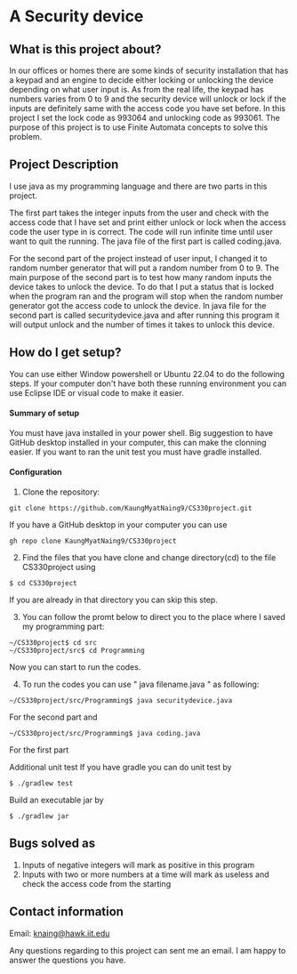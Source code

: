 # A Security device

## What is this project about?
In our offices or homes there are some kinds of security installation that has a keypad and an engine to decide either locking or unlocking the device depending on what user input is. As from the real life, the keypad has numbers varies from 0 to 9 and the security device will unlock or lock if the inputs are definitely same with the access code you have set before. In this project I set the lock code as 993064 and unlocking code as 993061. The purpose of this project is to use Finite Automata concepts to solve this problem. 
## Project Description
 I use java as my programming language and there are two parts in this project.

The first part takes the integer inputs from the user and check with the access code that I have set and print either unlock or lock when the access code the user type in is correct. The code will run infinite time until user want to quit the running. The java file of the first part is called coding.java.

For the second part of the project instead of user input, I changed it to random number generator that will put a random number from 0 to 9. The main purpose of the second part is to test how many random inputs the device takes to unlock the device. To do that I put a status that is locked when the program ran and the program will stop when the random number generator got the access code to unlock the device. In java file for the second part is called securitydevice.java and after running this program it will output unlock and the number of times it takes to unlock this device. 
 
## How do I get setup?
You can use either Window powershell or Ubuntu 22.04 to do the following steps. If your computer don't have both these running environment you can use Eclipse IDE or visual code to make it easier. 

#### Summary of setup
You must have java installed in your power shell. Big suggestion to have GitHub desktop installed in your computer, this can make the clonning easier. If you want to ran the unit test you must have gradle installed.

#### Configuration
1. Clone the repository:
```
git clone https://github.com/KaungMyatNaing9/CS330project.git
```
If you have a GitHub desktop in your computer you can use
```
gh repo clone KaungMyatNaing9/CS330project
```
2. Find the files that you have clone and change directory(cd) to the file CS330project using
```
$ cd CS330project
```
If you are already in that directory you can skip this step.

3. You can follow the promt below to direct you to the place where I saved my programming part:
```
~/CS330project$ cd src
~/CS330project/src$ cd Programming
```
Now you can start to run the codes.

4. To run the codes you can use " java filename.java " as following:
```
~/CS330project/src/Programming$ java securitydevice.java
```
For the second part and
```
~/CS330project/src/Programming$ java coding.java
```
For the first part

Additional unit test
If you have gradle you can do unit test by
```
$ ./gradlew test
```
Build an executable jar by
```
$ ./gradlew jar
```

## Bugs solved as
1. Inputs of negative integers will mark as positive in this program
2. Inputs with two or more numbers at a time will mark as useless and check the access code from the starting

## Contact information
Email: knaing@hawk.iit.edu

Any questions regarding to this project can sent me an email. I am happy to answer the questions you have.
